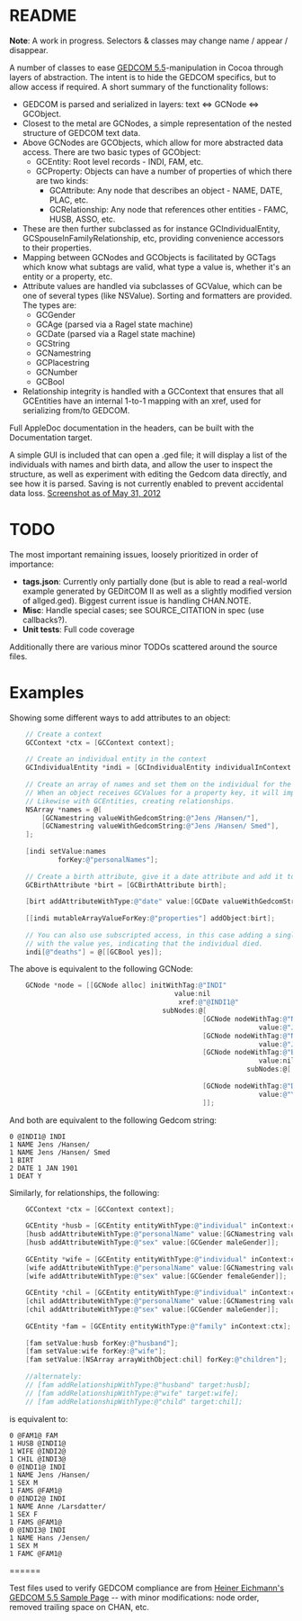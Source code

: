 # README #

**Note**: A work in progress. Selectors & classes may change name / appear / disappear.

A number of classes to ease [GEDCOM 5.5](http://www.gedcom.net/0g/gedcom55/)-manipulation in Cocoa through layers of abstraction. The intent is to hide the GEDCOM specifics, but to allow access if required. A short summary of the functionality follows:

* GEDCOM is parsed and serialized in layers: text <=> GCNode <=> GCObject.
* Closest to the metal are GCNodes, a simple representation of the nested structure of GEDCOM text data.
* Above GCNodes are GCObjects, which allow for more abstracted data access. There are two basic types of GCObject:
    - GCEntity: Root level records - INDI, FAM, etc.
    - GCProperty: Objects can have a number of properties of which there are two kinds:
        * GCAttribute: Any node that describes an object - NAME, DATE, PLAC, etc.
        * GCRelationship: Any node that references other entities - FAMC, HUSB, ASSO, etc.
* These are then further subclassed as for instance GCIndividualEntity, GCSpouseInFamilyRelationship, etc, providing convenience accessors to their properties.
* Mapping between GCNodes and GCObjects is facilitated by GCTags which know what subtags are valid, what type a value is, whether it's an entity or a property, etc.
* Attribute values are handled via subclasses of GCValue, which can be one of several types (like NSValue). Sorting and formatters are provided. The types are:
    - GCGender
    - GCAge (parsed via a Ragel state machine)
    - GCDate (parsed via a Ragel state machine)
    - GCString
    - GCNamestring
    - GCPlacestring
    - GCNumber
    - GCBool
* Relationship integrity is handled with a GCContext that ensures that all GCEntities have an internal 1-to-1 mapping with an xref, used for serializing from/to GEDCOM.

Full AppleDoc documentation in the headers, can be built with the Documentation target.

A simple GUI is included that can open a .ged file; it will display a list of the individuals with names and birth data, and allow the user to inspect the structure, as well as experiment with editing the Gedcom data directly, and see how it is parsed. Saving is not currently enabled to prevent accidental data loss. [Screenshot as of May 31, 2012](https://github.com/mikkelee/Gedcom-Framework/raw/master/screenshot.png)

# TODO #

The most important remaining issues, loosely prioritized in order of importance:

* **tags.json**: Currently only partially done (but is able to read a real-world example generated by GEDitCOM II as well as a slightly modified version of allged.ged). Biggest current issue is handling CHAN.NOTE.
* **Misc**: Handle special cases; see SOURCE_CITATION in spec (use callbacks?).
* **Unit tests**: Full code coverage

Additionally there are various minor TODOs scattered around the source files.

# Examples #

Showing some different ways to add attributes to an object:

``` objective-c
    // Create a context
	GCContext *ctx = [GCContext context];
	
    // Create an individual entity in the context
    GCIndividualEntity *indi = [GCIndividualEntity individualInContext:ctx];
    
    // Create an array of names and set them on the individual for the property key "personalNames".
    // When an object receives GCValues for a property key, it will implicitly create attributes.
    // Likewise with GCEntities, creating relationships.
    NSArray *names = @[
        [GCNamestring valueWithGedcomString:@"Jens /Hansen/"], 
        [GCNamestring valueWithGedcomString:@"Jens /Hansen/ Smed"], 
    ];
    
    [indi setValue:names 
            forKey:@"personalNames"];
	
    // Create a birth attribute, give it a date attribute and add it to the individual
	GCBirthAttribute *birt = [GCBirthAttribute birth];
    
	[birt addAttributeWithType:@"date" value:[GCDate valueWithGedcomString:@"1 JAN 1901"]];
    
    [[indi mutableArrayValueForKey:@"properties"] addObject:birt];
    
    // You can also use subscripted access, in this case adding a single death attribute
    // with the value yes, indicating that the individual died.
    indi[@"deaths"] = @[[GCBool yes]];
```

The above is equivalent to the following GCNode:

``` objective-c
    GCNode *node = [[GCNode alloc] initWithTag:@"INDI" 
                                         value:nil
                                          xref:@"@INDI1@"
                                      subNodes:@[
                                                [GCNode nodeWithTag:@"NAME"
                                                              value:@"Jens /Hansen/"],
                                                [GCNode nodeWithTag:@"NAME"
                                                              value:@"Jens /Hansen/ Smed"],
                                                [GCNode nodeWithTag:@"BIRT"
                                                              value:nil
                                                           subNodes:@[ [GCNode nodeWithTag:@"DATE"
                                                                                     value:@"1 JAN 1901"] ]],
                                                [GCNode nodeWithTag:@"DEAT" 
                                                              value:@"Y"],
                                                ]];
```

And both are equivalent to the following Gedcom string:

```
0 @INDI1@ INDI
1 NAME Jens /Hansen/
1 NAME Jens /Hansen/ Smed
1 BIRT
2 DATE 1 JAN 1901
1 DEAT Y
```

Similarly, for relationships, the following:

```objective-c
	GCContext *ctx = [GCContext context];
	
	GCEntity *husb = [GCEntity entityWithType:@"individual" inContext:ctx];
	[husb addAttributeWithType:@"personalName" value:[GCNamestring valueWithGedcomString:@"Jens /Hansen/"]];
	[husb addAttributeWithType:@"sex" value:[GCGender maleGender]];
	
	GCEntity *wife = [GCEntity entityWithType:@"individual" inContext:ctx];
	[wife addAttributeWithType:@"personalName" value:[GCNamestring valueWithGedcomString:@"Anne /Larsdatter/"]];
	[wife addAttributeWithType:@"sex" value:[GCGender femaleGender]];
	
	GCEntity *chil = [GCEntity entityWithType:@"individual" inContext:ctx];
	[chil addAttributeWithType:@"personalName" value:[GCNamestring valueWithGedcomString:@"Hans /Jensen/"]];
	[chil addAttributeWithType:@"sex" value:[GCGender maleGender]];
	
    GCEntity *fam = [GCEntity entityWithType:@"family" inContext:ctx];
    
    [fam setValue:husb forKey:@"husband"];
    [fam setValue:wife forKey:@"wife"];
    [fam setValue:[NSArray arrayWithObject:chil] forKey:@"children"];
    
    //alternately:
	// [fam addRelationshipWithType:@"husband" target:husb];
	// [fam addRelationshipWithType:@"wife" target:wife];
	// [fam addRelationshipWithType:@"child" target:chil];
```

is equivalent to:

```
0 @FAM1@ FAM
1 HUSB @INDI1@
1 WIFE @INDI2@
1 CHIL @INDI3@
0 @INDI1@ INDI
1 NAME Jens /Hansen/
1 SEX M
1 FAMS @FAM1@
0 @INDI2@ INDI
1 NAME Anne /Larsdatter/
1 SEX F
1 FAMS @FAM1@
0 @INDI3@ INDI
1 NAME Hans /Jensen/
1 SEX M
1 FAMC @FAM1@
```

======

Test files used to verify GEDCOM compliance are from [Heiner Eichmann's GEDCOM 5.5 Sample Page](http://www.heiner-eichmann.de/gedcom/gedcom.htm) -- with minor modifications: node order, removed trailing space on CHAN, etc.
